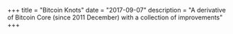 +++
title = "Bitcoin Knots"
date = "2017-09-07"
description = "A derivative of Bitcoin Core (since 2011 December) with a collection of improvements"
+++
